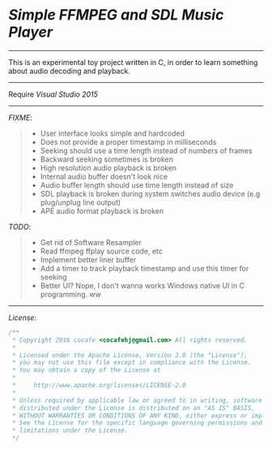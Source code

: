 # _Simple FFMPEG and SDL Music Player_

------

This is an experimental toy project written in C, in order to learn something
about audio decoding and playback.

------

Require *Visual Studio 2015*

------

_FIXME_:

> * User interface looks simple and hardcoded
> * Does not provide a proper timestamp in milliseconds
> * Seeking should use a time length instead of numbers of frames
> * Backward seeking sometimes is broken
> * High resolution audio playback is broken
> * Internal audio buffer doesn't look nice
> * Audio buffer length should use time length instead of size
> * SDL playback is broken during system switches audio device (e.g plug/unplug line output)
> * APE audio format playback is broken

_TODO_:

> * Get rid of Software Resampler
> * Read ffmpeg ffplay source code, etc
> * Implement better liner buffer
> * Add a timer to track playback timestamp and use this timer for seeking
> * Better UI? Nope, I don't wanna works Windows native UI in C programming. ww

------

_License_:

```c
/**
 * Copyright 2016 cocafe <cocafehj@gmail.com> All rights reserved.
 *
 * Licensed under the Apache License, Version 2.0 (the "License");
 * you may not use this file except in compliance with the License.
 * You may obtain a copy of the License at
 *
 *     http://www.apache.org/licenses/LICENSE-2.0
 *
 * Unless required by applicable law or agreed to in writing, software
 * distributed under the License is distributed on an "AS IS" BASIS,
 * WITHOUT WARRANTIES OR CONDITIONS OF ANY KIND, either express or implied.
 * See the License for the specific language governing permissions and
 * limitations under the License.
 */
```
